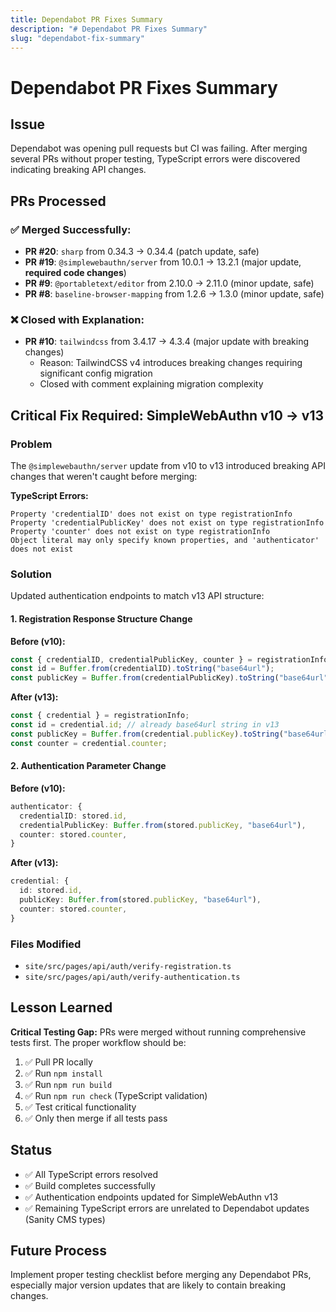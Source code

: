 ```yaml
---
title: Dependabot PR Fixes Summary
description: "# Dependabot PR Fixes Summary"
slug: "dependabot-fix-summary"
---
```




# Dependabot PR Fixes Summary

## Issue

Dependabot was opening pull requests but CI was failing. After merging several PRs without proper testing, TypeScript errors were discovered indicating breaking API changes.

## PRs Processed

### ✅ Merged Successfully:

- **PR #20**: `sharp` from 0.34.3 → 0.34.4 (patch update, safe)
- **PR #19**: `@simplewebauthn/server` from 10.0.1 → 13.2.1 (major update, **required code changes**)
- **PR #9**: `@portabletext/editor` from 2.10.0 → 2.11.0 (minor update, safe)
- **PR #8**: `baseline-browser-mapping` from 1.2.6 → 1.3.0 (minor update, safe)

### ❌ Closed with Explanation:

- **PR #10**: `tailwindcss` from 3.4.17 → 4.3.4 (major update with breaking changes)
  - Reason: TailwindCSS v4 introduces breaking changes requiring significant config migration
  - Closed with comment explaining migration complexity

## Critical Fix Required: SimpleWebAuthn v10 → v13

### Problem

The `@simplewebauthn/server` update from v10 to v13 introduced breaking API changes that weren't caught before merging:

**TypeScript Errors:**

```
Property 'credentialID' does not exist on type registrationInfo
Property 'credentialPublicKey' does not exist on type registrationInfo
Property 'counter' does not exist on type registrationInfo
Object literal may only specify known properties, and 'authenticator' does not exist
```

### Solution

Updated authentication endpoints to match v13 API structure:

#### 1. Registration Response Structure Change

**Before (v10):**

```typescript
const { credentialID, credentialPublicKey, counter } = registrationInfo;
const id = Buffer.from(credentialID).toString("base64url");
const publicKey = Buffer.from(credentialPublicKey).toString("base64url");
```

**After (v13):**

```typescript
const { credential } = registrationInfo;
const id = credential.id; // already base64url string in v13
const publicKey = Buffer.from(credential.publicKey).toString("base64url");
const counter = credential.counter;
```

#### 2. Authentication Parameter Change

**Before (v10):**

```typescript
authenticator: {
  credentialID: stored.id,
  credentialPublicKey: Buffer.from(stored.publicKey, "base64url"),
  counter: stored.counter,
}
```

**After (v13):**

```typescript
credential: {
  id: stored.id,
  publicKey: Buffer.from(stored.publicKey, "base64url"),
  counter: stored.counter,
}
```

### Files Modified

- `site/src/pages/api/auth/verify-registration.ts`
- `site/src/pages/api/auth/verify-authentication.ts`

## Lesson Learned

**Critical Testing Gap:** PRs were merged without running comprehensive tests first. The proper workflow should be:

1. ✅ Pull PR locally
2. ✅ Run `npm install`
3. ✅ Run `npm run build`
4. ✅ Run `npm run check` (TypeScript validation)
5. ✅ Test critical functionality
6. ✅ Only then merge if all tests pass

## Status

- ✅ All TypeScript errors resolved
- ✅ Build completes successfully
- ✅ Authentication endpoints updated for SimpleWebAuthn v13
- ✅ Remaining TypeScript errors are unrelated to Dependabot updates (Sanity CMS types)

## Future Process

Implement proper testing checklist before merging any Dependabot PRs, especially major version updates that are likely to contain breaking changes.
